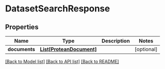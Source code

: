 # DatasetSearchResponse


## Properties

Name | Type | Description | Notes
------------ | ------------- | ------------- | -------------
**documents** | [**List[ProteanDocument]**](ProteanDocument.md) |  | [optional] 

[[Back to Model list]](../README.md#documentation-for-models) [[Back to API list]](../README.md#documentation-for-api-endpoints) [[Back to README]](../README.md)



